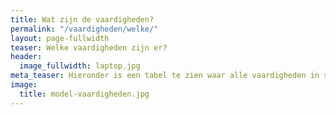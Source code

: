 ```yaml
---
title: Wat zijn de vaardigheden?
permalink: "/vaardigheden/welke/"
layout: page-fullwidth
teaser: Welke vaardigheden zijn er?
header:
  image_fullwidth: laptop.jpg
meta_teaser: Hieronder is een tabel te zien waar alle vaardigheden in staan
image:
  title: model-vaardigheden.jpg
---
```


